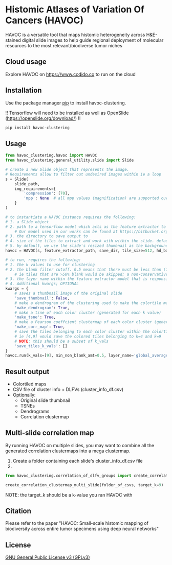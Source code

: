 # Histomic Atlases of Variation Of Cancers (HAVOC)

HAVOC is a versatile tool that maps histomic heterogeneity across H&E-stained digital slide images to help guide regional deployment of molecular resources to the most relevant/biodiverse tumor niches

## Cloud usage
Explore HAVOC on https://www.codido.co to run on the cloud

## Installation

Use the package manager [pip](https://pip.pypa.io/en/stable/) to install havoc-clustering.

!! Tensorflow will need to be installed as well as OpenSlide (https://openslide.org/download/) !!

```bash
pip install havoc-clustering
```

## Usage


```python
from havoc_clustering.havoc import HAVOC
from havoc_clustering.general_utility.slide import Slide

# create a new Slide object that represents the image.
# Requirements allow to filter out undesired images within ie a loop
s = Slide(
    slide_path,
    img_requirements={
        'compression': [70],
        'mpp': None  # all mpp values (magnification) are supported currently
    }
)

# to instantiate a HAVOC instance requires the following:
# 1. a Slide object
# 2. path to a tensorflow model which acts as the feature extractor to base clustering off of. 
    # Our model used in our works can be found at https://bitbucket.org/diamandislabii/faust-feature-vectors-2019/src/master/models/74_class/
# 3. the directory to save output to
# 4. size of the tiles to extract and work with within the slide. default is 1024 (original trained size for the model above)
# 5. by default, we use the slide's resized thumbnail as the background for the colortile map. turn off to make it HD at the expense of time
havoc = HAVOC(s, feature_extractor_path, save_dir, tile_size=512, hd_backdrop=False)

# to run, requires the following:
# 1. the k values to use for clustering
# 2. the blank filter cutoff. 0.5 means that there must be less than (100-50=50)% blank within a tile to decide to use it.
    # ie tiles that are >50% blank would be skipped; a non-conservative number to only cluster tiles with plentiful tissue
# 3. the layer name within the feature extractor model that is responsible for generating the features
# 4. Additional kwargs; OPTIONAL
kwargs = {
    # saves a thumbnail image of the original slide
    'save_thumbnail': False,
    # make a dendrogram of the clustering used to make the colortile maps (generated for each k value)
    'make_dendrogram': True,
    # make a tsne of each color cluster (generated for each k value)
    'make_tsne': True,
    # make a Pearson coeffcient clustermap of each color cluster (generated for each k value)
    'make_corr_map': True,
    # save the tiles belonging to each color cluster within the colortile map for a given k
    # ie [4,9] would save the colored tiles belonging to k=4 and k=9
    # NOTE: this should be a subset of k_vals
    'save_tiles_k_vals': []
}
havoc.run(k_vals=[9], min_non_blank_amt=0.5, layer_name='global_average_pooling2d_1', **kwargs)
```

## Result output
- Colortiled maps
- CSV file of cluster info + DLFVs (cluster_info_df.csv)
- Optionally:
    - Original slide thumbnail
    - TSNEs
    - Dendrograms
    - Correlation clustermap

## Multi-slide correlation map

By running HAVOC on multiple slides, you may want to combine all the generated correlation clustermaps into a mega clustermap.

1. Create a folder containing each slide's cluster_info_df.csv file
2. 
```python
from havoc_clustering.correlation_of_dlfv_groups import create_correlation_clustermap_multi_slide

create_correlation_clustermap_multi_slide(folder_of_csvs, target_k=9)
```

NOTE: the target_k should be a k-value you ran HAVOC with 

## Citation

Please refer to the paper "HAVOC: Small-scale histomic mapping of biodiversity across entire tumor specimens using deep neural networks"

## License
[GNU General Public License v3 (GPLv3)](https://www.gnu.org/licenses/gpl-3.0.txt)
